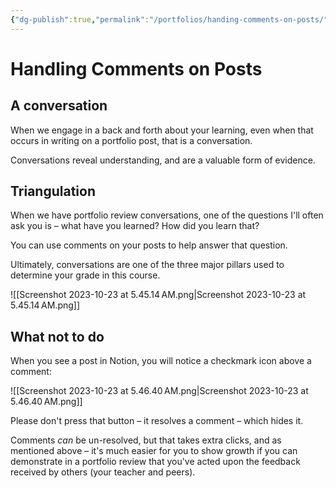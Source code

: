 ```yaml
---
{"dg-publish":true,"permalink":"/portfolios/handing-comments-on-posts/","dgHomeLink":true,"dgShowToc":true}
---
```


# Handling Comments on Posts

## A conversation

When we engage in a back and forth about your learning, even when that occurs in writing on a portfolio post, that is a conversation.

Conversations reveal understanding, and are a valuable form of evidence.

## Triangulation

When we have portfolio review conversations, one of the questions I'll often ask you is – what have you learned? How did you learn that?

You can use comments on your posts to help answer that question.

Ultimately, conversations are one of the three major pillars used to determine your grade in this course.

![[Screenshot 2023-10-23 at 5.45.14 AM.png\|Screenshot 2023-10-23 at 5.45.14 AM.png]]

## What not to do

When you see a post in Notion, you will notice a checkmark icon above a comment:

![[Screenshot 2023-10-23 at 5.46.40 AM.png\|Screenshot 2023-10-23 at 5.46.40 AM.png]]

Please don't press that button – it resolves a comment – which hides it.

Comments *can* be un-resolved, but that takes extra clicks, and as mentioned above – it's much easier for you to show growth if you can demonstrate in a portfolio review that you've acted upon the feedback received by others (your teacher and peers).